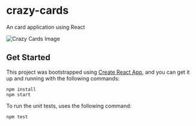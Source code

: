 # crazy-cards
An card application using React

![Crazy Cards Image](https://user-images.githubusercontent.com/14028071/43489951-a485f4c8-9516-11e8-85d7-882c053d281c.png)

## Get Started

This project was bootstrapped using [Create React App](./CRA_README.md), and you can get it up and running with the following commands:

```
npm install
npm start
```

To run the unit tests, uses the following command:

```
npm test
```